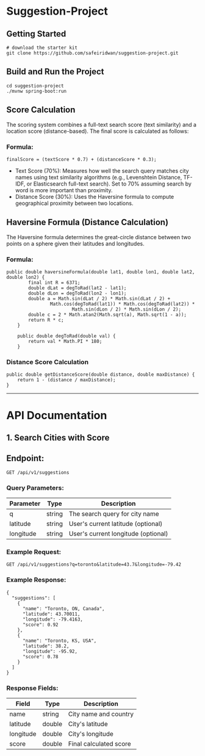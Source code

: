 # Suggestion-Project
## Getting Started

```shell
# download the starter kit
git clone https://github.com/safeiridwan/suggestion-project.git
```

## Build and Run the Project
```shell
cd suggestion-project
./mvnw spring-boot:run
```

## Score Calculation

The scoring system combines a full-text search score (text similarity) and a location score (distance-based). The final score is calculated as follows:

### Formula:
```shell
finalScore = (textScore * 0.7) + (distanceScore * 0.3);
```
- Text Score (70%): Measures how well the search query matches city names using text similarity algorithms (e.g., Levenshtein Distance, TF-IDF, or Elasticsearch full-text search). Set to 70% assuming search by word is more important than proximity.
- Distance Score (30%): Uses the Haversine formula to compute geographical proximity between two locations.

## Haversine Formula (Distance Calculation)

The Haversine formula determines the great-circle distance between two points on a sphere given their latitudes and longitudes.

### Formula:
```shell
public double haversineFormula(double lat1, double lon1, double lat2, double lon2) {
        final int R = 6371;
        double dLat = degToRad(lat2 - lat1);
        double dLon = degToRad(lon2 - lon1);
        double a = Math.sin(dLat / 2) * Math.sin(dLat / 2) +
                Math.cos(degToRad(lat1)) * Math.cos(degToRad(lat2)) *
                        Math.sin(dLon / 2) * Math.sin(dLon / 2);
        double c = 2 * Math.atan2(Math.sqrt(a), Math.sqrt(1 - a));
        return R * c;
    }

    public double degToRad(double val) {
        return val * Math.PI * 180;
    }
```

### Distance Score Calculation
```shell
public double getDistanceScore(double distance, double maxDistance) {
    return 1 - (distance / maxDistance);
}
```

---

# API Documentation
## 1. Search Cities with Score

## Endpoint: 
```
GET /api/v1/suggestions
```

### Query Parameters:
| Parameter  | Type  | Description | 
| ---------- | ----- | ----------- | 
| q  | string  | The search query for city name |
| latitude  | string  | User's current latitude (optional) |
| longitude  | string  | User's current longitude (optional) |

### Example Request:
```
GET /api/v1/suggestions?q=toronto&latitude=43.7&longitude=-79.42
```

### Example Response:
```
{
  "suggestions": [
    {
      "name": "Toronto, ON, Canada",
      "latitude": 43.70011,
      "longitude": -79.4163,
      "score": 0.92
    },
    {
      "name": "Toronto, KS, USA",
      "latitude": 38.2,
      "longitude": -95.92,
      "score": 0.78
    }
  ]
}
```

### Response Fields:
| Field  | Type  | Description | 
| ---------- | ----- | ----------- | 
| name  | string  | City name and country |
| latitude  | double  | City's latitude |
| longitude  | double  | City's longitude |
| score  | double  | Final calculated score |

